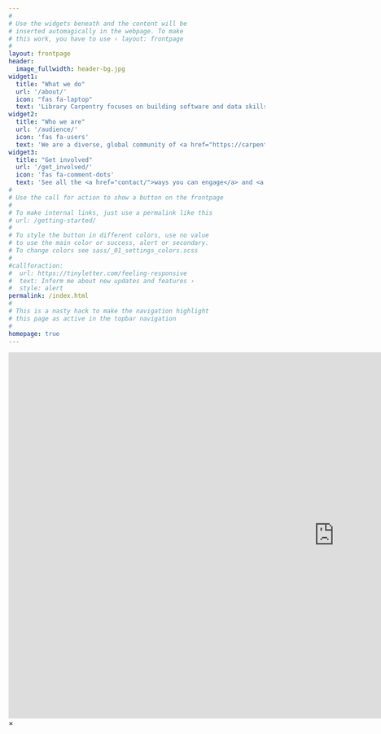 ```yaml
---
#
# Use the widgets beneath and the content will be
# inserted automagically in the webpage. To make
# this work, you have to use › layout: frontpage
#
layout: frontpage
header:
  image_fullwidth: header-bg.jpg
widget1:
  title: "What we do"
  url: '/about/'
  icon: "fas fa-laptop"
  text: 'Library Carpentry focuses on building software and data skills within library and information-related communities. Our goal is to empower people in these roles to use software and data in their own work and to become advocates for and train others in efficient, effective and reproducible data and software practices. Our workshops are based on <a href="lessons/">our lessons</a>. Workshop hosts, Instructors, and learners must be prepared to follow The Carpentries <a href="http://docs.carpentries.org/topic_folders/policies/code-of-conduct.html">Code of Conduct</a>.'
widget2:
  title: "Who we are"
  url: '/audience/'
  icon: 'fas fa-users'
  text: 'We are a diverse, global community of <a href="https://carpentries.org/volunteer/">volunteers</a>. Our community includes Instructors, helpers, Trainers, <a href="https://carpentries.org/maintainers/">Maintainers</a>, <a href="https://carpentries.org/mentors/">Mentors</a>, community champions, <a href="https://carpentries.org/members/">member organisations</a>, supporters, workshop organisers, and <a href="https://carpentries.org/team/">staff</a>. Library Carpentry is guided by a <a href="advisory/">Advisory Group</a> and a <a href="cac/">Curriculum Advisory Committee</a>. <a href="audience/">Our audience</a> are primarily people working in library- and information-related roles.'
widget3:
  title: "Get involved"
  url: '/get_involved/'
  icon: 'fas fa-comment-dots'
  text: 'See all the <a href="contact/">ways you can engage</a> and <a href="get_involved/">get involved</a> with Library Carpentry. Follow us on <a href="https://hachyderm.io/@thecarpentries">Mastodon</a>.'
#
# Use the call for action to show a button on the frontpage
#
# To make internal links, just use a permalink like this
# url: /getting-started/
#
# To style the button in different colors, use no value
# to use the main color or success, alert or secondary.
# To change colors see sass/_01_settings_colors.scss
#
#callforaction:
#  url: https://tinyletter.com/feeling-responsive
#  text: Inform me about new updates and features ›
#  style: alert
permalink: /index.html
#
# This is a nasty hack to make the navigation highlight
# this page as active in the topbar navigation
#
homepage: true
---
```


<div id="videoModal" class="reveal-modal large" data-reveal="">
  <div class="flex-video widescreen vimeo" style="display: block;">
    <iframe width="1280" height="720" src="https://www.youtube.com/embed/3b5zCFSmVvU" frameborder="0" allowfullscreen></iframe>
  </div>
  <a class="close-reveal-modal">&#215;</a>
</div>
